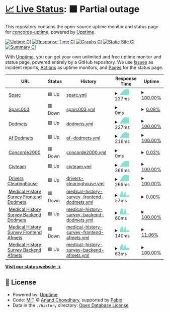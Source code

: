 # [📈 Live Status](https://concorde-uptime.github.io/uptime-monitor): <!--live status--> **🟧 Partial outage**

This repository contains the open-source uptime monitor and status page for [concorde-uptime](https://concorde-uptime.github.io/uptime-monitor), powered by [Upptime](https://github.com/upptime/upptime).

[![Uptime CI](https://github.com/concorde-uptime/uptime-monitor/workflows/Uptime%20CI/badge.svg)](https://github.com/concorde-uptime/uptime-monitor/actions?query=workflow%3A%22Uptime+CI%22)
[![Response Time CI](https://github.com/concorde-uptime/uptime-monitor/workflows/Response%20Time%20CI/badge.svg)](https://github.com/concorde-uptime/uptime-monitor/actions?query=workflow%3A%22Response+Time+CI%22)
[![Graphs CI](https://github.com/concorde-uptime/uptime-monitor/workflows/Graphs%20CI/badge.svg)](https://github.com/concorde-uptime/uptime-monitor/actions?query=workflow%3A%22Graphs+CI%22)
[![Static Site CI](https://github.com/concorde-uptime/uptime-monitor/workflows/Static%20Site%20CI/badge.svg)](https://github.com/concorde-uptime/uptime-monitor/actions?query=workflow%3A%22Static+Site+CI%22)
[![Summary CI](https://github.com/concorde-uptime/uptime-monitor/workflows/Summary%20CI/badge.svg)](https://github.com/concorde-uptime/uptime-monitor/actions?query=workflow%3A%22Summary+CI%22)

With [Upptime](https://upptime.js.org), you can get your own unlimited and free uptime monitor and status page, powered entirely by a GitHub repository. We use [Issues](https://github.com/concorde-uptime/uptime-monitor/issues) as incident reports, [Actions](https://github.com/concorde-uptime/uptime-monitor/actions) as uptime monitors, and [Pages](https://concorde-uptime.github.io/uptime-monitor) for the status page.

<!--start: status pages-->
<!-- This summary is generated by Upptime (https://github.com/upptime/upptime) -->
<!-- Do not edit this manually, your changes will be overwritten -->
<!-- prettier-ignore -->
| URL | Status | History | Response Time | Uptime |
| --- | ------ | ------- | ------------- | ------ |
| <img alt="" src="https://icons.duckduckgo.com/ip3/sparc.concorde2000.com.ico" height="13"> [Sparc](https://sparc.concorde2000.com) | 🟩 Up | [sparc.yml](https://github.com/concorde-uptime/uptime-monitor/commits/HEAD/history/sparc.yml) | <details><summary><img alt="Response time graph" src="./graphs/sparc/response-time-week.png" height="20"> 227ms</summary><br><a href="https://concorde-uptime.github.io/uptime-monitor/history/sparc"><img alt="Response time 227" src="https://img.shields.io/endpoint?url=https%3A%2F%2Fraw.githubusercontent.com%2Fconcorde-uptime%2Fuptime-monitor%2FHEAD%2Fapi%2Fsparc%2Fresponse-time.json"></a><br><a href="https://concorde-uptime.github.io/uptime-monitor/history/sparc"><img alt="24-hour response time 227" src="https://img.shields.io/endpoint?url=https%3A%2F%2Fraw.githubusercontent.com%2Fconcorde-uptime%2Fuptime-monitor%2FHEAD%2Fapi%2Fsparc%2Fresponse-time-day.json"></a><br><a href="https://concorde-uptime.github.io/uptime-monitor/history/sparc"><img alt="7-day response time 227" src="https://img.shields.io/endpoint?url=https%3A%2F%2Fraw.githubusercontent.com%2Fconcorde-uptime%2Fuptime-monitor%2FHEAD%2Fapi%2Fsparc%2Fresponse-time-week.json"></a><br><a href="https://concorde-uptime.github.io/uptime-monitor/history/sparc"><img alt="30-day response time 227" src="https://img.shields.io/endpoint?url=https%3A%2F%2Fraw.githubusercontent.com%2Fconcorde-uptime%2Fuptime-monitor%2FHEAD%2Fapi%2Fsparc%2Fresponse-time-month.json"></a><br><a href="https://concorde-uptime.github.io/uptime-monitor/history/sparc"><img alt="1-year response time 227" src="https://img.shields.io/endpoint?url=https%3A%2F%2Fraw.githubusercontent.com%2Fconcorde-uptime%2Fuptime-monitor%2FHEAD%2Fapi%2Fsparc%2Fresponse-time-year.json"></a></details> | <details><summary><a href="https://concorde-uptime.github.io/uptime-monitor/history/sparc">100.00%</a></summary><a href="https://concorde-uptime.github.io/uptime-monitor/history/sparc"><img alt="All-time uptime 100.00%" src="https://img.shields.io/endpoint?url=https%3A%2F%2Fraw.githubusercontent.com%2Fconcorde-uptime%2Fuptime-monitor%2FHEAD%2Fapi%2Fsparc%2Fuptime.json"></a><br><a href="https://concorde-uptime.github.io/uptime-monitor/history/sparc"><img alt="24-hour uptime 100.00%" src="https://img.shields.io/endpoint?url=https%3A%2F%2Fraw.githubusercontent.com%2Fconcorde-uptime%2Fuptime-monitor%2FHEAD%2Fapi%2Fsparc%2Fuptime-day.json"></a><br><a href="https://concorde-uptime.github.io/uptime-monitor/history/sparc"><img alt="7-day uptime 100.00%" src="https://img.shields.io/endpoint?url=https%3A%2F%2Fraw.githubusercontent.com%2Fconcorde-uptime%2Fuptime-monitor%2FHEAD%2Fapi%2Fsparc%2Fuptime-week.json"></a><br><a href="https://concorde-uptime.github.io/uptime-monitor/history/sparc"><img alt="30-day uptime 100.00%" src="https://img.shields.io/endpoint?url=https%3A%2F%2Fraw.githubusercontent.com%2Fconcorde-uptime%2Fuptime-monitor%2FHEAD%2Fapi%2Fsparc%2Fuptime-month.json"></a><br><a href="https://concorde-uptime.github.io/uptime-monitor/history/sparc"><img alt="1-year uptime 100.00%" src="https://img.shields.io/endpoint?url=https%3A%2F%2Fraw.githubusercontent.com%2Fconcorde-uptime%2Fuptime-monitor%2FHEAD%2Fapi%2Fsparc%2Fuptime-year.json"></a></details>
| <img alt="" src="https://icons.duckduckgo.com/ip3/p-sababa-003.concorde2000.com.ico" height="13"> [Sparc003](https://p-sababa-003.concorde2000.com) | 🟥 Down | [sparc003.yml](https://github.com/concorde-uptime/uptime-monitor/commits/HEAD/history/sparc003.yml) | <details><summary><img alt="Response time graph" src="./graphs/sparc003/response-time-week.png" height="20"> 0ms</summary><br><a href="https://concorde-uptime.github.io/uptime-monitor/history/sparc003"><img alt="Response time 0" src="https://img.shields.io/endpoint?url=https%3A%2F%2Fraw.githubusercontent.com%2Fconcorde-uptime%2Fuptime-monitor%2FHEAD%2Fapi%2Fsparc003%2Fresponse-time.json"></a><br><a href="https://concorde-uptime.github.io/uptime-monitor/history/sparc003"><img alt="24-hour response time 0" src="https://img.shields.io/endpoint?url=https%3A%2F%2Fraw.githubusercontent.com%2Fconcorde-uptime%2Fuptime-monitor%2FHEAD%2Fapi%2Fsparc003%2Fresponse-time-day.json"></a><br><a href="https://concorde-uptime.github.io/uptime-monitor/history/sparc003"><img alt="7-day response time 0" src="https://img.shields.io/endpoint?url=https%3A%2F%2Fraw.githubusercontent.com%2Fconcorde-uptime%2Fuptime-monitor%2FHEAD%2Fapi%2Fsparc003%2Fresponse-time-week.json"></a><br><a href="https://concorde-uptime.github.io/uptime-monitor/history/sparc003"><img alt="30-day response time 0" src="https://img.shields.io/endpoint?url=https%3A%2F%2Fraw.githubusercontent.com%2Fconcorde-uptime%2Fuptime-monitor%2FHEAD%2Fapi%2Fsparc003%2Fresponse-time-month.json"></a><br><a href="https://concorde-uptime.github.io/uptime-monitor/history/sparc003"><img alt="1-year response time 0" src="https://img.shields.io/endpoint?url=https%3A%2F%2Fraw.githubusercontent.com%2Fconcorde-uptime%2Fuptime-monitor%2FHEAD%2Fapi%2Fsparc003%2Fresponse-time-year.json"></a></details> | <details><summary><a href="https://concorde-uptime.github.io/uptime-monitor/history/sparc003">0.08%</a></summary><a href="https://concorde-uptime.github.io/uptime-monitor/history/sparc003"><img alt="All-time uptime 0.08%" src="https://img.shields.io/endpoint?url=https%3A%2F%2Fraw.githubusercontent.com%2Fconcorde-uptime%2Fuptime-monitor%2FHEAD%2Fapi%2Fsparc003%2Fuptime.json"></a><br><a href="https://concorde-uptime.github.io/uptime-monitor/history/sparc003"><img alt="24-hour uptime 0.08%" src="https://img.shields.io/endpoint?url=https%3A%2F%2Fraw.githubusercontent.com%2Fconcorde-uptime%2Fuptime-monitor%2FHEAD%2Fapi%2Fsparc003%2Fuptime-day.json"></a><br><a href="https://concorde-uptime.github.io/uptime-monitor/history/sparc003"><img alt="7-day uptime 0.08%" src="https://img.shields.io/endpoint?url=https%3A%2F%2Fraw.githubusercontent.com%2Fconcorde-uptime%2Fuptime-monitor%2FHEAD%2Fapi%2Fsparc003%2Fuptime-week.json"></a><br><a href="https://concorde-uptime.github.io/uptime-monitor/history/sparc003"><img alt="30-day uptime 0.08%" src="https://img.shields.io/endpoint?url=https%3A%2F%2Fraw.githubusercontent.com%2Fconcorde-uptime%2Fuptime-monitor%2FHEAD%2Fapi%2Fsparc003%2Fuptime-month.json"></a><br><a href="https://concorde-uptime.github.io/uptime-monitor/history/sparc003"><img alt="1-year uptime 0.08%" src="https://img.shields.io/endpoint?url=https%3A%2F%2Fraw.githubusercontent.com%2Fconcorde-uptime%2Fuptime-monitor%2FHEAD%2Fapi%2Fsparc003%2Fuptime-year.json"></a></details>
| <img alt="" src="https://icons.duckduckgo.com/ip3/dodmets.com.ico" height="13"> [Dodmets](https://dodmets.com) | 🟩 Up | [dodmets.yml](https://github.com/concorde-uptime/uptime-monitor/commits/HEAD/history/dodmets.yml) | <details><summary><img alt="Response time graph" src="./graphs/dodmets/response-time-week.png" height="20"> 227ms</summary><br><a href="https://concorde-uptime.github.io/uptime-monitor/history/dodmets"><img alt="Response time 227" src="https://img.shields.io/endpoint?url=https%3A%2F%2Fraw.githubusercontent.com%2Fconcorde-uptime%2Fuptime-monitor%2FHEAD%2Fapi%2Fdodmets%2Fresponse-time.json"></a><br><a href="https://concorde-uptime.github.io/uptime-monitor/history/dodmets"><img alt="24-hour response time 227" src="https://img.shields.io/endpoint?url=https%3A%2F%2Fraw.githubusercontent.com%2Fconcorde-uptime%2Fuptime-monitor%2FHEAD%2Fapi%2Fdodmets%2Fresponse-time-day.json"></a><br><a href="https://concorde-uptime.github.io/uptime-monitor/history/dodmets"><img alt="7-day response time 227" src="https://img.shields.io/endpoint?url=https%3A%2F%2Fraw.githubusercontent.com%2Fconcorde-uptime%2Fuptime-monitor%2FHEAD%2Fapi%2Fdodmets%2Fresponse-time-week.json"></a><br><a href="https://concorde-uptime.github.io/uptime-monitor/history/dodmets"><img alt="30-day response time 227" src="https://img.shields.io/endpoint?url=https%3A%2F%2Fraw.githubusercontent.com%2Fconcorde-uptime%2Fuptime-monitor%2FHEAD%2Fapi%2Fdodmets%2Fresponse-time-month.json"></a><br><a href="https://concorde-uptime.github.io/uptime-monitor/history/dodmets"><img alt="1-year response time 227" src="https://img.shields.io/endpoint?url=https%3A%2F%2Fraw.githubusercontent.com%2Fconcorde-uptime%2Fuptime-monitor%2FHEAD%2Fapi%2Fdodmets%2Fresponse-time-year.json"></a></details> | <details><summary><a href="https://concorde-uptime.github.io/uptime-monitor/history/dodmets">100.00%</a></summary><a href="https://concorde-uptime.github.io/uptime-monitor/history/dodmets"><img alt="All-time uptime 100.00%" src="https://img.shields.io/endpoint?url=https%3A%2F%2Fraw.githubusercontent.com%2Fconcorde-uptime%2Fuptime-monitor%2FHEAD%2Fapi%2Fdodmets%2Fuptime.json"></a><br><a href="https://concorde-uptime.github.io/uptime-monitor/history/dodmets"><img alt="24-hour uptime 100.00%" src="https://img.shields.io/endpoint?url=https%3A%2F%2Fraw.githubusercontent.com%2Fconcorde-uptime%2Fuptime-monitor%2FHEAD%2Fapi%2Fdodmets%2Fuptime-day.json"></a><br><a href="https://concorde-uptime.github.io/uptime-monitor/history/dodmets"><img alt="7-day uptime 100.00%" src="https://img.shields.io/endpoint?url=https%3A%2F%2Fraw.githubusercontent.com%2Fconcorde-uptime%2Fuptime-monitor%2FHEAD%2Fapi%2Fdodmets%2Fuptime-week.json"></a><br><a href="https://concorde-uptime.github.io/uptime-monitor/history/dodmets"><img alt="30-day uptime 100.00%" src="https://img.shields.io/endpoint?url=https%3A%2F%2Fraw.githubusercontent.com%2Fconcorde-uptime%2Fuptime-monitor%2FHEAD%2Fapi%2Fdodmets%2Fuptime-month.json"></a><br><a href="https://concorde-uptime.github.io/uptime-monitor/history/dodmets"><img alt="1-year uptime 100.00%" src="https://img.shields.io/endpoint?url=https%3A%2F%2Fraw.githubusercontent.com%2Fconcorde-uptime%2Fuptime-monitor%2FHEAD%2Fapi%2Fdodmets%2Fuptime-year.json"></a></details>
| <img alt="" src="https://icons.duckduckgo.com/ip3/af.dodmets.com.ico" height="13"> [Af Dodmets](https://af.dodmets.com) | 🟩 Up | [af-dodmets.yml](https://github.com/concorde-uptime/uptime-monitor/commits/HEAD/history/af-dodmets.yml) | <details><summary><img alt="Response time graph" src="./graphs/af-dodmets/response-time-week.png" height="20"> 216ms</summary><br><a href="https://concorde-uptime.github.io/uptime-monitor/history/af-dodmets"><img alt="Response time 216" src="https://img.shields.io/endpoint?url=https%3A%2F%2Fraw.githubusercontent.com%2Fconcorde-uptime%2Fuptime-monitor%2FHEAD%2Fapi%2Faf-dodmets%2Fresponse-time.json"></a><br><a href="https://concorde-uptime.github.io/uptime-monitor/history/af-dodmets"><img alt="24-hour response time 216" src="https://img.shields.io/endpoint?url=https%3A%2F%2Fraw.githubusercontent.com%2Fconcorde-uptime%2Fuptime-monitor%2FHEAD%2Fapi%2Faf-dodmets%2Fresponse-time-day.json"></a><br><a href="https://concorde-uptime.github.io/uptime-monitor/history/af-dodmets"><img alt="7-day response time 216" src="https://img.shields.io/endpoint?url=https%3A%2F%2Fraw.githubusercontent.com%2Fconcorde-uptime%2Fuptime-monitor%2FHEAD%2Fapi%2Faf-dodmets%2Fresponse-time-week.json"></a><br><a href="https://concorde-uptime.github.io/uptime-monitor/history/af-dodmets"><img alt="30-day response time 216" src="https://img.shields.io/endpoint?url=https%3A%2F%2Fraw.githubusercontent.com%2Fconcorde-uptime%2Fuptime-monitor%2FHEAD%2Fapi%2Faf-dodmets%2Fresponse-time-month.json"></a><br><a href="https://concorde-uptime.github.io/uptime-monitor/history/af-dodmets"><img alt="1-year response time 216" src="https://img.shields.io/endpoint?url=https%3A%2F%2Fraw.githubusercontent.com%2Fconcorde-uptime%2Fuptime-monitor%2FHEAD%2Fapi%2Faf-dodmets%2Fresponse-time-year.json"></a></details> | <details><summary><a href="https://concorde-uptime.github.io/uptime-monitor/history/af-dodmets">100.00%</a></summary><a href="https://concorde-uptime.github.io/uptime-monitor/history/af-dodmets"><img alt="All-time uptime 100.00%" src="https://img.shields.io/endpoint?url=https%3A%2F%2Fraw.githubusercontent.com%2Fconcorde-uptime%2Fuptime-monitor%2FHEAD%2Fapi%2Faf-dodmets%2Fuptime.json"></a><br><a href="https://concorde-uptime.github.io/uptime-monitor/history/af-dodmets"><img alt="24-hour uptime 100.00%" src="https://img.shields.io/endpoint?url=https%3A%2F%2Fraw.githubusercontent.com%2Fconcorde-uptime%2Fuptime-monitor%2FHEAD%2Fapi%2Faf-dodmets%2Fuptime-day.json"></a><br><a href="https://concorde-uptime.github.io/uptime-monitor/history/af-dodmets"><img alt="7-day uptime 100.00%" src="https://img.shields.io/endpoint?url=https%3A%2F%2Fraw.githubusercontent.com%2Fconcorde-uptime%2Fuptime-monitor%2FHEAD%2Fapi%2Faf-dodmets%2Fuptime-week.json"></a><br><a href="https://concorde-uptime.github.io/uptime-monitor/history/af-dodmets"><img alt="30-day uptime 100.00%" src="https://img.shields.io/endpoint?url=https%3A%2F%2Fraw.githubusercontent.com%2Fconcorde-uptime%2Fuptime-monitor%2FHEAD%2Fapi%2Faf-dodmets%2Fuptime-month.json"></a><br><a href="https://concorde-uptime.github.io/uptime-monitor/history/af-dodmets"><img alt="1-year uptime 100.00%" src="https://img.shields.io/endpoint?url=https%3A%2F%2Fraw.githubusercontent.com%2Fconcorde-uptime%2Fuptime-monitor%2FHEAD%2Fapi%2Faf-dodmets%2Fuptime-year.json"></a></details>
| <img alt="" src="https://icons.duckduckgo.com/ip3/concorde2000.com.ico" height="13"> [Concorde2000](https://concorde2000.com) | 🟥 Down | [concorde2000.yml](https://github.com/concorde-uptime/uptime-monitor/commits/HEAD/history/concorde2000.yml) | <details><summary><img alt="Response time graph" src="./graphs/concorde2000/response-time-week.png" height="20"> 0ms</summary><br><a href="https://concorde-uptime.github.io/uptime-monitor/history/concorde2000"><img alt="Response time 0" src="https://img.shields.io/endpoint?url=https%3A%2F%2Fraw.githubusercontent.com%2Fconcorde-uptime%2Fuptime-monitor%2FHEAD%2Fapi%2Fconcorde2000%2Fresponse-time.json"></a><br><a href="https://concorde-uptime.github.io/uptime-monitor/history/concorde2000"><img alt="24-hour response time 0" src="https://img.shields.io/endpoint?url=https%3A%2F%2Fraw.githubusercontent.com%2Fconcorde-uptime%2Fuptime-monitor%2FHEAD%2Fapi%2Fconcorde2000%2Fresponse-time-day.json"></a><br><a href="https://concorde-uptime.github.io/uptime-monitor/history/concorde2000"><img alt="7-day response time 0" src="https://img.shields.io/endpoint?url=https%3A%2F%2Fraw.githubusercontent.com%2Fconcorde-uptime%2Fuptime-monitor%2FHEAD%2Fapi%2Fconcorde2000%2Fresponse-time-week.json"></a><br><a href="https://concorde-uptime.github.io/uptime-monitor/history/concorde2000"><img alt="30-day response time 0" src="https://img.shields.io/endpoint?url=https%3A%2F%2Fraw.githubusercontent.com%2Fconcorde-uptime%2Fuptime-monitor%2FHEAD%2Fapi%2Fconcorde2000%2Fresponse-time-month.json"></a><br><a href="https://concorde-uptime.github.io/uptime-monitor/history/concorde2000"><img alt="1-year response time 0" src="https://img.shields.io/endpoint?url=https%3A%2F%2Fraw.githubusercontent.com%2Fconcorde-uptime%2Fuptime-monitor%2FHEAD%2Fapi%2Fconcorde2000%2Fresponse-time-year.json"></a></details> | <details><summary><a href="https://concorde-uptime.github.io/uptime-monitor/history/concorde2000">0.03%</a></summary><a href="https://concorde-uptime.github.io/uptime-monitor/history/concorde2000"><img alt="All-time uptime 0.03%" src="https://img.shields.io/endpoint?url=https%3A%2F%2Fraw.githubusercontent.com%2Fconcorde-uptime%2Fuptime-monitor%2FHEAD%2Fapi%2Fconcorde2000%2Fuptime.json"></a><br><a href="https://concorde-uptime.github.io/uptime-monitor/history/concorde2000"><img alt="24-hour uptime 0.03%" src="https://img.shields.io/endpoint?url=https%3A%2F%2Fraw.githubusercontent.com%2Fconcorde-uptime%2Fuptime-monitor%2FHEAD%2Fapi%2Fconcorde2000%2Fuptime-day.json"></a><br><a href="https://concorde-uptime.github.io/uptime-monitor/history/concorde2000"><img alt="7-day uptime 0.03%" src="https://img.shields.io/endpoint?url=https%3A%2F%2Fraw.githubusercontent.com%2Fconcorde-uptime%2Fuptime-monitor%2FHEAD%2Fapi%2Fconcorde2000%2Fuptime-week.json"></a><br><a href="https://concorde-uptime.github.io/uptime-monitor/history/concorde2000"><img alt="30-day uptime 0.03%" src="https://img.shields.io/endpoint?url=https%3A%2F%2Fraw.githubusercontent.com%2Fconcorde-uptime%2Fuptime-monitor%2FHEAD%2Fapi%2Fconcorde2000%2Fuptime-month.json"></a><br><a href="https://concorde-uptime.github.io/uptime-monitor/history/concorde2000"><img alt="1-year uptime 0.03%" src="https://img.shields.io/endpoint?url=https%3A%2F%2Fraw.githubusercontent.com%2Fconcorde-uptime%2Fuptime-monitor%2FHEAD%2Fapi%2Fconcorde2000%2Fuptime-year.json"></a></details>
| <img alt="" src="https://icons.duckduckgo.com/ip3/civteam.com.ico" height="13"> [Civteam](https://civteam.com) | 🟩 Up | [civteam.yml](https://github.com/concorde-uptime/uptime-monitor/commits/HEAD/history/civteam.yml) | <details><summary><img alt="Response time graph" src="./graphs/civteam/response-time-week.png" height="20"> 369ms</summary><br><a href="https://concorde-uptime.github.io/uptime-monitor/history/civteam"><img alt="Response time 369" src="https://img.shields.io/endpoint?url=https%3A%2F%2Fraw.githubusercontent.com%2Fconcorde-uptime%2Fuptime-monitor%2FHEAD%2Fapi%2Fcivteam%2Fresponse-time.json"></a><br><a href="https://concorde-uptime.github.io/uptime-monitor/history/civteam"><img alt="24-hour response time 369" src="https://img.shields.io/endpoint?url=https%3A%2F%2Fraw.githubusercontent.com%2Fconcorde-uptime%2Fuptime-monitor%2FHEAD%2Fapi%2Fcivteam%2Fresponse-time-day.json"></a><br><a href="https://concorde-uptime.github.io/uptime-monitor/history/civteam"><img alt="7-day response time 369" src="https://img.shields.io/endpoint?url=https%3A%2F%2Fraw.githubusercontent.com%2Fconcorde-uptime%2Fuptime-monitor%2FHEAD%2Fapi%2Fcivteam%2Fresponse-time-week.json"></a><br><a href="https://concorde-uptime.github.io/uptime-monitor/history/civteam"><img alt="30-day response time 369" src="https://img.shields.io/endpoint?url=https%3A%2F%2Fraw.githubusercontent.com%2Fconcorde-uptime%2Fuptime-monitor%2FHEAD%2Fapi%2Fcivteam%2Fresponse-time-month.json"></a><br><a href="https://concorde-uptime.github.io/uptime-monitor/history/civteam"><img alt="1-year response time 369" src="https://img.shields.io/endpoint?url=https%3A%2F%2Fraw.githubusercontent.com%2Fconcorde-uptime%2Fuptime-monitor%2FHEAD%2Fapi%2Fcivteam%2Fresponse-time-year.json"></a></details> | <details><summary><a href="https://concorde-uptime.github.io/uptime-monitor/history/civteam">100.00%</a></summary><a href="https://concorde-uptime.github.io/uptime-monitor/history/civteam"><img alt="All-time uptime 100.00%" src="https://img.shields.io/endpoint?url=https%3A%2F%2Fraw.githubusercontent.com%2Fconcorde-uptime%2Fuptime-monitor%2FHEAD%2Fapi%2Fcivteam%2Fuptime.json"></a><br><a href="https://concorde-uptime.github.io/uptime-monitor/history/civteam"><img alt="24-hour uptime 100.00%" src="https://img.shields.io/endpoint?url=https%3A%2F%2Fraw.githubusercontent.com%2Fconcorde-uptime%2Fuptime-monitor%2FHEAD%2Fapi%2Fcivteam%2Fuptime-day.json"></a><br><a href="https://concorde-uptime.github.io/uptime-monitor/history/civteam"><img alt="7-day uptime 100.00%" src="https://img.shields.io/endpoint?url=https%3A%2F%2Fraw.githubusercontent.com%2Fconcorde-uptime%2Fuptime-monitor%2FHEAD%2Fapi%2Fcivteam%2Fuptime-week.json"></a><br><a href="https://concorde-uptime.github.io/uptime-monitor/history/civteam"><img alt="30-day uptime 100.00%" src="https://img.shields.io/endpoint?url=https%3A%2F%2Fraw.githubusercontent.com%2Fconcorde-uptime%2Fuptime-monitor%2FHEAD%2Fapi%2Fcivteam%2Fuptime-month.json"></a><br><a href="https://concorde-uptime.github.io/uptime-monitor/history/civteam"><img alt="1-year uptime 100.00%" src="https://img.shields.io/endpoint?url=https%3A%2F%2Fraw.githubusercontent.com%2Fconcorde-uptime%2Fuptime-monitor%2FHEAD%2Fapi%2Fcivteam%2Fuptime-year.json"></a></details>
| <img alt="" src="https://icons.duckduckgo.com/ip3/www.driversclearinghouse.com.ico" height="13"> [Drivers Clearinghouse](https://www.driversclearinghouse.com) | 🟩 Up | [drivers-clearinghouse.yml](https://github.com/concorde-uptime/uptime-monitor/commits/HEAD/history/drivers-clearinghouse.yml) | <details><summary><img alt="Response time graph" src="./graphs/drivers-clearinghouse/response-time-week.png" height="20"> 269ms</summary><br><a href="https://concorde-uptime.github.io/uptime-monitor/history/drivers-clearinghouse"><img alt="Response time 269" src="https://img.shields.io/endpoint?url=https%3A%2F%2Fraw.githubusercontent.com%2Fconcorde-uptime%2Fuptime-monitor%2FHEAD%2Fapi%2Fdrivers-clearinghouse%2Fresponse-time.json"></a><br><a href="https://concorde-uptime.github.io/uptime-monitor/history/drivers-clearinghouse"><img alt="24-hour response time 269" src="https://img.shields.io/endpoint?url=https%3A%2F%2Fraw.githubusercontent.com%2Fconcorde-uptime%2Fuptime-monitor%2FHEAD%2Fapi%2Fdrivers-clearinghouse%2Fresponse-time-day.json"></a><br><a href="https://concorde-uptime.github.io/uptime-monitor/history/drivers-clearinghouse"><img alt="7-day response time 269" src="https://img.shields.io/endpoint?url=https%3A%2F%2Fraw.githubusercontent.com%2Fconcorde-uptime%2Fuptime-monitor%2FHEAD%2Fapi%2Fdrivers-clearinghouse%2Fresponse-time-week.json"></a><br><a href="https://concorde-uptime.github.io/uptime-monitor/history/drivers-clearinghouse"><img alt="30-day response time 269" src="https://img.shields.io/endpoint?url=https%3A%2F%2Fraw.githubusercontent.com%2Fconcorde-uptime%2Fuptime-monitor%2FHEAD%2Fapi%2Fdrivers-clearinghouse%2Fresponse-time-month.json"></a><br><a href="https://concorde-uptime.github.io/uptime-monitor/history/drivers-clearinghouse"><img alt="1-year response time 269" src="https://img.shields.io/endpoint?url=https%3A%2F%2Fraw.githubusercontent.com%2Fconcorde-uptime%2Fuptime-monitor%2FHEAD%2Fapi%2Fdrivers-clearinghouse%2Fresponse-time-year.json"></a></details> | <details><summary><a href="https://concorde-uptime.github.io/uptime-monitor/history/drivers-clearinghouse">100.00%</a></summary><a href="https://concorde-uptime.github.io/uptime-monitor/history/drivers-clearinghouse"><img alt="All-time uptime 100.00%" src="https://img.shields.io/endpoint?url=https%3A%2F%2Fraw.githubusercontent.com%2Fconcorde-uptime%2Fuptime-monitor%2FHEAD%2Fapi%2Fdrivers-clearinghouse%2Fuptime.json"></a><br><a href="https://concorde-uptime.github.io/uptime-monitor/history/drivers-clearinghouse"><img alt="24-hour uptime 100.00%" src="https://img.shields.io/endpoint?url=https%3A%2F%2Fraw.githubusercontent.com%2Fconcorde-uptime%2Fuptime-monitor%2FHEAD%2Fapi%2Fdrivers-clearinghouse%2Fuptime-day.json"></a><br><a href="https://concorde-uptime.github.io/uptime-monitor/history/drivers-clearinghouse"><img alt="7-day uptime 100.00%" src="https://img.shields.io/endpoint?url=https%3A%2F%2Fraw.githubusercontent.com%2Fconcorde-uptime%2Fuptime-monitor%2FHEAD%2Fapi%2Fdrivers-clearinghouse%2Fuptime-week.json"></a><br><a href="https://concorde-uptime.github.io/uptime-monitor/history/drivers-clearinghouse"><img alt="30-day uptime 100.00%" src="https://img.shields.io/endpoint?url=https%3A%2F%2Fraw.githubusercontent.com%2Fconcorde-uptime%2Fuptime-monitor%2FHEAD%2Fapi%2Fdrivers-clearinghouse%2Fuptime-month.json"></a><br><a href="https://concorde-uptime.github.io/uptime-monitor/history/drivers-clearinghouse"><img alt="1-year uptime 100.00%" src="https://img.shields.io/endpoint?url=https%3A%2F%2Fraw.githubusercontent.com%2Fconcorde-uptime%2Fuptime-monitor%2FHEAD%2Fapi%2Fdrivers-clearinghouse%2Fuptime-year.json"></a></details>
| <img alt="" src="https://icons.duckduckgo.com/ip3/app.dodmets.com.ico" height="13"> [Medical History Survey Frontend Dodmets](https://app.dodmets.com) | 🟥 Down | [medical-history-survey-frontend-dodmets.yml](https://github.com/concorde-uptime/uptime-monitor/commits/HEAD/history/medical-history-survey-frontend-dodmets.yml) | <details><summary><img alt="Response time graph" src="./graphs/medical-history-survey-frontend-dodmets/response-time-week.png" height="20"> 57ms</summary><br><a href="https://concorde-uptime.github.io/uptime-monitor/history/medical-history-survey-frontend-dodmets"><img alt="Response time 57" src="https://img.shields.io/endpoint?url=https%3A%2F%2Fraw.githubusercontent.com%2Fconcorde-uptime%2Fuptime-monitor%2FHEAD%2Fapi%2Fmedical-history-survey-frontend-dodmets%2Fresponse-time.json"></a><br><a href="https://concorde-uptime.github.io/uptime-monitor/history/medical-history-survey-frontend-dodmets"><img alt="24-hour response time 57" src="https://img.shields.io/endpoint?url=https%3A%2F%2Fraw.githubusercontent.com%2Fconcorde-uptime%2Fuptime-monitor%2FHEAD%2Fapi%2Fmedical-history-survey-frontend-dodmets%2Fresponse-time-day.json"></a><br><a href="https://concorde-uptime.github.io/uptime-monitor/history/medical-history-survey-frontend-dodmets"><img alt="7-day response time 57" src="https://img.shields.io/endpoint?url=https%3A%2F%2Fraw.githubusercontent.com%2Fconcorde-uptime%2Fuptime-monitor%2FHEAD%2Fapi%2Fmedical-history-survey-frontend-dodmets%2Fresponse-time-week.json"></a><br><a href="https://concorde-uptime.github.io/uptime-monitor/history/medical-history-survey-frontend-dodmets"><img alt="30-day response time 57" src="https://img.shields.io/endpoint?url=https%3A%2F%2Fraw.githubusercontent.com%2Fconcorde-uptime%2Fuptime-monitor%2FHEAD%2Fapi%2Fmedical-history-survey-frontend-dodmets%2Fresponse-time-month.json"></a><br><a href="https://concorde-uptime.github.io/uptime-monitor/history/medical-history-survey-frontend-dodmets"><img alt="1-year response time 57" src="https://img.shields.io/endpoint?url=https%3A%2F%2Fraw.githubusercontent.com%2Fconcorde-uptime%2Fuptime-monitor%2FHEAD%2Fapi%2Fmedical-history-survey-frontend-dodmets%2Fresponse-time-year.json"></a></details> | <details><summary><a href="https://concorde-uptime.github.io/uptime-monitor/history/medical-history-survey-frontend-dodmets">0.00%</a></summary><a href="https://concorde-uptime.github.io/uptime-monitor/history/medical-history-survey-frontend-dodmets"><img alt="All-time uptime 0.00%" src="https://img.shields.io/endpoint?url=https%3A%2F%2Fraw.githubusercontent.com%2Fconcorde-uptime%2Fuptime-monitor%2FHEAD%2Fapi%2Fmedical-history-survey-frontend-dodmets%2Fuptime.json"></a><br><a href="https://concorde-uptime.github.io/uptime-monitor/history/medical-history-survey-frontend-dodmets"><img alt="24-hour uptime 0.00%" src="https://img.shields.io/endpoint?url=https%3A%2F%2Fraw.githubusercontent.com%2Fconcorde-uptime%2Fuptime-monitor%2FHEAD%2Fapi%2Fmedical-history-survey-frontend-dodmets%2Fuptime-day.json"></a><br><a href="https://concorde-uptime.github.io/uptime-monitor/history/medical-history-survey-frontend-dodmets"><img alt="7-day uptime 0.00%" src="https://img.shields.io/endpoint?url=https%3A%2F%2Fraw.githubusercontent.com%2Fconcorde-uptime%2Fuptime-monitor%2FHEAD%2Fapi%2Fmedical-history-survey-frontend-dodmets%2Fuptime-week.json"></a><br><a href="https://concorde-uptime.github.io/uptime-monitor/history/medical-history-survey-frontend-dodmets"><img alt="30-day uptime 0.00%" src="https://img.shields.io/endpoint?url=https%3A%2F%2Fraw.githubusercontent.com%2Fconcorde-uptime%2Fuptime-monitor%2FHEAD%2Fapi%2Fmedical-history-survey-frontend-dodmets%2Fuptime-month.json"></a><br><a href="https://concorde-uptime.github.io/uptime-monitor/history/medical-history-survey-frontend-dodmets"><img alt="1-year uptime 0.00%" src="https://img.shields.io/endpoint?url=https%3A%2F%2Fraw.githubusercontent.com%2Fconcorde-uptime%2Fuptime-monitor%2FHEAD%2Fapi%2Fmedical-history-survey-frontend-dodmets%2Fuptime-year.json"></a></details>
| <img alt="" src="https://icons.duckduckgo.com/ip3/app-2.dodmets.com.ico" height="13"> [Medical History Survey Backend Dodmets](https://app-2.dodmets.com) | 🟩 Up | [medical-history-survey-backend-dodmets.yml](https://github.com/concorde-uptime/uptime-monitor/commits/HEAD/history/medical-history-survey-backend-dodmets.yml) | <details><summary><img alt="Response time graph" src="./graphs/medical-history-survey-backend-dodmets/response-time-week.png" height="20"> 60ms</summary><br><a href="https://concorde-uptime.github.io/uptime-monitor/history/medical-history-survey-backend-dodmets"><img alt="Response time 60" src="https://img.shields.io/endpoint?url=https%3A%2F%2Fraw.githubusercontent.com%2Fconcorde-uptime%2Fuptime-monitor%2FHEAD%2Fapi%2Fmedical-history-survey-backend-dodmets%2Fresponse-time.json"></a><br><a href="https://concorde-uptime.github.io/uptime-monitor/history/medical-history-survey-backend-dodmets"><img alt="24-hour response time 60" src="https://img.shields.io/endpoint?url=https%3A%2F%2Fraw.githubusercontent.com%2Fconcorde-uptime%2Fuptime-monitor%2FHEAD%2Fapi%2Fmedical-history-survey-backend-dodmets%2Fresponse-time-day.json"></a><br><a href="https://concorde-uptime.github.io/uptime-monitor/history/medical-history-survey-backend-dodmets"><img alt="7-day response time 60" src="https://img.shields.io/endpoint?url=https%3A%2F%2Fraw.githubusercontent.com%2Fconcorde-uptime%2Fuptime-monitor%2FHEAD%2Fapi%2Fmedical-history-survey-backend-dodmets%2Fresponse-time-week.json"></a><br><a href="https://concorde-uptime.github.io/uptime-monitor/history/medical-history-survey-backend-dodmets"><img alt="30-day response time 60" src="https://img.shields.io/endpoint?url=https%3A%2F%2Fraw.githubusercontent.com%2Fconcorde-uptime%2Fuptime-monitor%2FHEAD%2Fapi%2Fmedical-history-survey-backend-dodmets%2Fresponse-time-month.json"></a><br><a href="https://concorde-uptime.github.io/uptime-monitor/history/medical-history-survey-backend-dodmets"><img alt="1-year response time 60" src="https://img.shields.io/endpoint?url=https%3A%2F%2Fraw.githubusercontent.com%2Fconcorde-uptime%2Fuptime-monitor%2FHEAD%2Fapi%2Fmedical-history-survey-backend-dodmets%2Fresponse-time-year.json"></a></details> | <details><summary><a href="https://concorde-uptime.github.io/uptime-monitor/history/medical-history-survey-backend-dodmets">100.00%</a></summary><a href="https://concorde-uptime.github.io/uptime-monitor/history/medical-history-survey-backend-dodmets"><img alt="All-time uptime 100.00%" src="https://img.shields.io/endpoint?url=https%3A%2F%2Fraw.githubusercontent.com%2Fconcorde-uptime%2Fuptime-monitor%2FHEAD%2Fapi%2Fmedical-history-survey-backend-dodmets%2Fuptime.json"></a><br><a href="https://concorde-uptime.github.io/uptime-monitor/history/medical-history-survey-backend-dodmets"><img alt="24-hour uptime 100.00%" src="https://img.shields.io/endpoint?url=https%3A%2F%2Fraw.githubusercontent.com%2Fconcorde-uptime%2Fuptime-monitor%2FHEAD%2Fapi%2Fmedical-history-survey-backend-dodmets%2Fuptime-day.json"></a><br><a href="https://concorde-uptime.github.io/uptime-monitor/history/medical-history-survey-backend-dodmets"><img alt="7-day uptime 100.00%" src="https://img.shields.io/endpoint?url=https%3A%2F%2Fraw.githubusercontent.com%2Fconcorde-uptime%2Fuptime-monitor%2FHEAD%2Fapi%2Fmedical-history-survey-backend-dodmets%2Fuptime-week.json"></a><br><a href="https://concorde-uptime.github.io/uptime-monitor/history/medical-history-survey-backend-dodmets"><img alt="30-day uptime 100.00%" src="https://img.shields.io/endpoint?url=https%3A%2F%2Fraw.githubusercontent.com%2Fconcorde-uptime%2Fuptime-monitor%2FHEAD%2Fapi%2Fmedical-history-survey-backend-dodmets%2Fuptime-month.json"></a><br><a href="https://concorde-uptime.github.io/uptime-monitor/history/medical-history-survey-backend-dodmets"><img alt="1-year uptime 100.00%" src="https://img.shields.io/endpoint?url=https%3A%2F%2Fraw.githubusercontent.com%2Fconcorde-uptime%2Fuptime-monitor%2FHEAD%2Fapi%2Fmedical-history-survey-backend-dodmets%2Fuptime-year.json"></a></details>
| <img alt="" src="https://icons.duckduckgo.com/ip3/usaf-civ-web-001.dodmets.com.ico" height="13"> [Medical History Survey Frontend Afmets](https://usaf-civ-web-001.dodmets.com) | 🟥 Down | [medical-history-survey-frontend-afmets.yml](https://github.com/concorde-uptime/uptime-monitor/commits/HEAD/history/medical-history-survey-frontend-afmets.yml) | <details><summary><img alt="Response time graph" src="./graphs/medical-history-survey-frontend-afmets/response-time-week.png" height="20"> 140ms</summary><br><a href="https://concorde-uptime.github.io/uptime-monitor/history/medical-history-survey-frontend-afmets"><img alt="Response time 140" src="https://img.shields.io/endpoint?url=https%3A%2F%2Fraw.githubusercontent.com%2Fconcorde-uptime%2Fuptime-monitor%2FHEAD%2Fapi%2Fmedical-history-survey-frontend-afmets%2Fresponse-time.json"></a><br><a href="https://concorde-uptime.github.io/uptime-monitor/history/medical-history-survey-frontend-afmets"><img alt="24-hour response time 140" src="https://img.shields.io/endpoint?url=https%3A%2F%2Fraw.githubusercontent.com%2Fconcorde-uptime%2Fuptime-monitor%2FHEAD%2Fapi%2Fmedical-history-survey-frontend-afmets%2Fresponse-time-day.json"></a><br><a href="https://concorde-uptime.github.io/uptime-monitor/history/medical-history-survey-frontend-afmets"><img alt="7-day response time 140" src="https://img.shields.io/endpoint?url=https%3A%2F%2Fraw.githubusercontent.com%2Fconcorde-uptime%2Fuptime-monitor%2FHEAD%2Fapi%2Fmedical-history-survey-frontend-afmets%2Fresponse-time-week.json"></a><br><a href="https://concorde-uptime.github.io/uptime-monitor/history/medical-history-survey-frontend-afmets"><img alt="30-day response time 140" src="https://img.shields.io/endpoint?url=https%3A%2F%2Fraw.githubusercontent.com%2Fconcorde-uptime%2Fuptime-monitor%2FHEAD%2Fapi%2Fmedical-history-survey-frontend-afmets%2Fresponse-time-month.json"></a><br><a href="https://concorde-uptime.github.io/uptime-monitor/history/medical-history-survey-frontend-afmets"><img alt="1-year response time 140" src="https://img.shields.io/endpoint?url=https%3A%2F%2Fraw.githubusercontent.com%2Fconcorde-uptime%2Fuptime-monitor%2FHEAD%2Fapi%2Fmedical-history-survey-frontend-afmets%2Fresponse-time-year.json"></a></details> | <details><summary><a href="https://concorde-uptime.github.io/uptime-monitor/history/medical-history-survey-frontend-afmets">11.06%</a></summary><a href="https://concorde-uptime.github.io/uptime-monitor/history/medical-history-survey-frontend-afmets"><img alt="All-time uptime 11.06%" src="https://img.shields.io/endpoint?url=https%3A%2F%2Fraw.githubusercontent.com%2Fconcorde-uptime%2Fuptime-monitor%2FHEAD%2Fapi%2Fmedical-history-survey-frontend-afmets%2Fuptime.json"></a><br><a href="https://concorde-uptime.github.io/uptime-monitor/history/medical-history-survey-frontend-afmets"><img alt="24-hour uptime 11.06%" src="https://img.shields.io/endpoint?url=https%3A%2F%2Fraw.githubusercontent.com%2Fconcorde-uptime%2Fuptime-monitor%2FHEAD%2Fapi%2Fmedical-history-survey-frontend-afmets%2Fuptime-day.json"></a><br><a href="https://concorde-uptime.github.io/uptime-monitor/history/medical-history-survey-frontend-afmets"><img alt="7-day uptime 11.06%" src="https://img.shields.io/endpoint?url=https%3A%2F%2Fraw.githubusercontent.com%2Fconcorde-uptime%2Fuptime-monitor%2FHEAD%2Fapi%2Fmedical-history-survey-frontend-afmets%2Fuptime-week.json"></a><br><a href="https://concorde-uptime.github.io/uptime-monitor/history/medical-history-survey-frontend-afmets"><img alt="30-day uptime 11.06%" src="https://img.shields.io/endpoint?url=https%3A%2F%2Fraw.githubusercontent.com%2Fconcorde-uptime%2Fuptime-monitor%2FHEAD%2Fapi%2Fmedical-history-survey-frontend-afmets%2Fuptime-month.json"></a><br><a href="https://concorde-uptime.github.io/uptime-monitor/history/medical-history-survey-frontend-afmets"><img alt="1-year uptime 11.06%" src="https://img.shields.io/endpoint?url=https%3A%2F%2Fraw.githubusercontent.com%2Fconcorde-uptime%2Fuptime-monitor%2FHEAD%2Fapi%2Fmedical-history-survey-frontend-afmets%2Fuptime-year.json"></a></details>
| <img alt="" src="https://icons.duckduckgo.com/ip3/usaf-civ-web-001.dodmets.com.ico" height="13"> [Medical History Survey Backend Afmets](https://usaf-civ-web-001.dodmets.com:3000) | 🟩 Up | [medical-history-survey-backend-afmets.yml](https://github.com/concorde-uptime/uptime-monitor/commits/HEAD/history/medical-history-survey-backend-afmets.yml) | <details><summary><img alt="Response time graph" src="./graphs/medical-history-survey-backend-afmets/response-time-week.png" height="20"> 63ms</summary><br><a href="https://concorde-uptime.github.io/uptime-monitor/history/medical-history-survey-backend-afmets"><img alt="Response time 63" src="https://img.shields.io/endpoint?url=https%3A%2F%2Fraw.githubusercontent.com%2Fconcorde-uptime%2Fuptime-monitor%2FHEAD%2Fapi%2Fmedical-history-survey-backend-afmets%2Fresponse-time.json"></a><br><a href="https://concorde-uptime.github.io/uptime-monitor/history/medical-history-survey-backend-afmets"><img alt="24-hour response time 63" src="https://img.shields.io/endpoint?url=https%3A%2F%2Fraw.githubusercontent.com%2Fconcorde-uptime%2Fuptime-monitor%2FHEAD%2Fapi%2Fmedical-history-survey-backend-afmets%2Fresponse-time-day.json"></a><br><a href="https://concorde-uptime.github.io/uptime-monitor/history/medical-history-survey-backend-afmets"><img alt="7-day response time 63" src="https://img.shields.io/endpoint?url=https%3A%2F%2Fraw.githubusercontent.com%2Fconcorde-uptime%2Fuptime-monitor%2FHEAD%2Fapi%2Fmedical-history-survey-backend-afmets%2Fresponse-time-week.json"></a><br><a href="https://concorde-uptime.github.io/uptime-monitor/history/medical-history-survey-backend-afmets"><img alt="30-day response time 63" src="https://img.shields.io/endpoint?url=https%3A%2F%2Fraw.githubusercontent.com%2Fconcorde-uptime%2Fuptime-monitor%2FHEAD%2Fapi%2Fmedical-history-survey-backend-afmets%2Fresponse-time-month.json"></a><br><a href="https://concorde-uptime.github.io/uptime-monitor/history/medical-history-survey-backend-afmets"><img alt="1-year response time 63" src="https://img.shields.io/endpoint?url=https%3A%2F%2Fraw.githubusercontent.com%2Fconcorde-uptime%2Fuptime-monitor%2FHEAD%2Fapi%2Fmedical-history-survey-backend-afmets%2Fresponse-time-year.json"></a></details> | <details><summary><a href="https://concorde-uptime.github.io/uptime-monitor/history/medical-history-survey-backend-afmets">100.00%</a></summary><a href="https://concorde-uptime.github.io/uptime-monitor/history/medical-history-survey-backend-afmets"><img alt="All-time uptime 100.00%" src="https://img.shields.io/endpoint?url=https%3A%2F%2Fraw.githubusercontent.com%2Fconcorde-uptime%2Fuptime-monitor%2FHEAD%2Fapi%2Fmedical-history-survey-backend-afmets%2Fuptime.json"></a><br><a href="https://concorde-uptime.github.io/uptime-monitor/history/medical-history-survey-backend-afmets"><img alt="24-hour uptime 100.00%" src="https://img.shields.io/endpoint?url=https%3A%2F%2Fraw.githubusercontent.com%2Fconcorde-uptime%2Fuptime-monitor%2FHEAD%2Fapi%2Fmedical-history-survey-backend-afmets%2Fuptime-day.json"></a><br><a href="https://concorde-uptime.github.io/uptime-monitor/history/medical-history-survey-backend-afmets"><img alt="7-day uptime 100.00%" src="https://img.shields.io/endpoint?url=https%3A%2F%2Fraw.githubusercontent.com%2Fconcorde-uptime%2Fuptime-monitor%2FHEAD%2Fapi%2Fmedical-history-survey-backend-afmets%2Fuptime-week.json"></a><br><a href="https://concorde-uptime.github.io/uptime-monitor/history/medical-history-survey-backend-afmets"><img alt="30-day uptime 100.00%" src="https://img.shields.io/endpoint?url=https%3A%2F%2Fraw.githubusercontent.com%2Fconcorde-uptime%2Fuptime-monitor%2FHEAD%2Fapi%2Fmedical-history-survey-backend-afmets%2Fuptime-month.json"></a><br><a href="https://concorde-uptime.github.io/uptime-monitor/history/medical-history-survey-backend-afmets"><img alt="1-year uptime 100.00%" src="https://img.shields.io/endpoint?url=https%3A%2F%2Fraw.githubusercontent.com%2Fconcorde-uptime%2Fuptime-monitor%2FHEAD%2Fapi%2Fmedical-history-survey-backend-afmets%2Fuptime-year.json"></a></details>

<!--end: status pages-->

[**Visit our status website →**](https://concorde-uptime.github.io/uptime-monitor)

## 📄 License

- Powered by: [Upptime](https://github.com/upptime/upptime)
- Code: [MIT](./LICENSE) © [Anand Chowdhary](https://anandchowdhary.com), supported by [Pabio](https://pabio.com)
- Data in the `./history` directory: [Open Database License](https://opendatacommons.org/licenses/odbl/1-0/)
